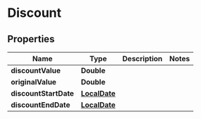 
# Discount

## Properties
Name | Type | Description | Notes
------------ | ------------- | ------------- | -------------
**discountValue** | **Double** |  | 
**originalValue** | **Double** |  | 
**discountStartDate** | [**LocalDate**](LocalDate.md) |  | 
**discountEndDate** | [**LocalDate**](LocalDate.md) |  | 



